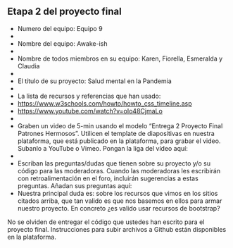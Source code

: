 ## Etapa 2 del proyecto final

- Numero del equipo: Equipo 9
- 
- Nombre del equipo: Awake-ish
- 
- Nombre de todos miembros en su equipo: Karen, Fiorella, Esmeralda y Claudia
- 
- El título de su proyecto: Salud mental en la Pandemia
- 
- La lista de recursos y referencias que han usado: 
- https://www.w3schools.com/howto/howto_css_timeline.asp
- https://www.youtube.com/watch?v=oIo48CjmaLo
- 
- Graben un video de 5-min usando el modelo “Entrega 2 Proyecto Final Patrones Hermosos”. Utilicen el template de diapositivas en nuestra plataforma, que está publicado en la plataforma, para grabar el video. Subanlo a YouTube o Vimeo. Pongan la liga del vídeo aquí: 
- 
- Escriban las preguntas/dudas que tienen sobre su proyecto y/o su código para las moderadoras. Cuando las moderadoras les escribirán con retroalimentación en el foro, incluirán sugerencias a estas preguntas. Añadan sus preguntas aquí:
- Nuestra principal duda es: sobre los recursos que vimos en los sitios citados arriba, que tan valido es que nos basemos en ellos para armar nuestro proyecto. En concreto ¿es valido usar recursos de bootstrap?

No se olviden de entregar el código que ustedes han escrito para el proyecto final. Instrucciones para subir archivos a Github están disponibles en la plataforma.
